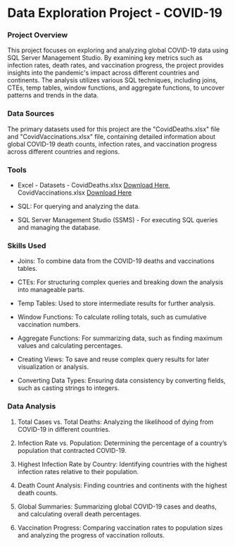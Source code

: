 # Data Exploration Project - COVID-19

### Project Overview


This project focuses on exploring and analyzing global COVID-19 data using SQL Server Management Studio. By examining key metrics such as infection rates, death rates, and vaccination progress, the project provides insights into the pandemic's impact across different countries and continents. The analysis utilizes various SQL techniques, including joins, CTEs, temp tables, window functions, and aggregate functions, to uncover patterns and trends in the data.

### Data Sources

The primary datasets used for this project are the "CovidDeaths.xlsx" file and "CovidVaccinations.xlsx" file, containing detailed information about global COVID-19 death counts, infection rates, and vaccination progress across different countries and regions.

### Tools

- Excel - Datasets - CovidDeaths.xlsx [Download Here](https://github.com/ashtamiraj/PortfolioProjects/blob/main/DataExploration/CovidDeaths.xlsx), CovidVaccinations.xlsx [Download Here](https://github.com/ashtamiraj/PortfolioProjects/blob/main/DataExploration/CovidVaccinations.xlsx)
  
- SQL: For querying and analyzing the data.

- SQL Server Management Studio (SSMS) - For executing SQL queries and managing the database.

### Skills Used

- Joins: To combine data from the COVID-19 deaths and vaccinations tables.

- CTEs: For structuring complex queries and breaking down the analysis into manageable parts.

- Temp Tables: Used to store intermediate results for further analysis.

- Window Functions: To calculate rolling totals, such as cumulative vaccination numbers.

- Aggregate Functions: For summarizing data, such as finding maximum values and calculating percentages.

- Creating Views: To save and reuse complex query results for later visualization or analysis.

- Converting Data Types: Ensuring data consistency by converting fields, such as casting strings to integers.

### Data Analysis

1. Total Cases vs. Total Deaths: Analyzing the likelihood of dying from COVID-19 in different countries.

2. Infection Rate vs. Population: Determining the percentage of a country’s population that contracted COVID-19.

3. Highest Infection Rate by Country: Identifying countries with the highest infection rates relative to their population.

4. Death Count Analysis: Finding countries and continents with the highest death counts.

5. Global Summaries: Summarizing global COVID-19 cases and deaths, and calculating overall death percentages.

6. Vaccination Progress: Comparing vaccination rates to population sizes and analyzing the progress of vaccination rollouts.
